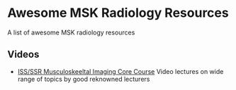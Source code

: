 # Awesome MSK Radiology Resources
A list of awesome MSK radiology resources

## Videos
- [ISS/SSR Musculoskeeltal Imaging Core Course](https://radiologycorelectures.org/msk/) Video lectures on wide range of topics by good reknowned lecturers
